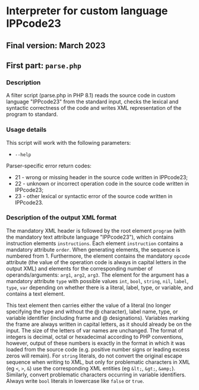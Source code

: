 # Interpreter for custom language IPPcode23

## Final version: March 2023

## First part: `parse.php`

### Description
A filter script (parse.php in PHP 8.1) reads the source code in custom language "IPPcode23" from the standard input, checks the lexical and syntactic correctness of the code and writes XML representation of the program to standard.

### Usage details
This script will work with the following parameters:
+ `--help`

Parser-specific error return codes:
+ 21 - wrong or missing header in the source code written in IPPcode23;
+ 22 - unknown or incorrect operation code in the source code written in IPPcode23;
+ 23 - other lexical or syntactic error of the source code written in IPPcode23.

### Description of the output XML format
The mandatory XML header is followed by the root element `program` (with the mandatory text attribute language "IPPcode23"), which contains instruction elements `instructions`. Each element `instruction` contains a mandatory attribute `order`. When generating elements, the sequence is numbered from 1. Furthermore, the element contains the mandatory `opcode` attribute (the value of the operation code is always in capital letters in the output XML) and elements for the corresponding number of operands/arguments: `arg1`, `arg2`, `arg3`. The element for the argument has a mandatory attribute `type` with possible values `int`, `bool`, `string`, `nil`, `label`, `type`, `var` depending on whether there is a literal, label, type, or variable, and contains a text element.

This text element then carries either the value of a literal (no longer specifying the type and without the @ character), label name, type, or variable identifier (including frame and @ designations). Variables marking the frame are always written in capital letters, as it should already be on the input. The size of the letters of var names are unchanged. The format of integers is decimal, octal or hexadecimal according to PHP conventions, however, output of these numbers is exactly in the format in which it was loaded from the source code (e.g. positive number signs or leading excess zeros will remain). For `string` literals, do not convert the original escape sequence when writing to XML, but only for problematic characters in XML (eg `<`, `>`, `&`) use the corresponding XML entities (eg `&lt;`, `&gt;`, `&amp;`). Similarly, convert problematic characters occurring in variable identifiers. Always write `bool` literals in lowercase like `false` or `true`.
